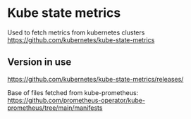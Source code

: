 # Kube state metrics

Used to fetch metrics from kubernetes clusters
https://github.com/kubernetes/kube-state-metrics

## Version in use
https://github.com/kubernetes/kube-state-metrics/releases/

Base of files fetched from kube-prometheus:
https://github.com/prometheus-operator/kube-prometheus/tree/main/manifests